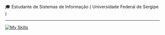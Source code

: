 
<p>🎓 Estudante de Sistemas de Informação ( Universidade Federal de Sergipe ) </p>
<hr>

[![My Skills](https://skillicons.dev/icons?i=java,spring,arduino,postman,postgresql,git)](https://skillicons.dev)
<!-- python,kafka,aws,docker -->

